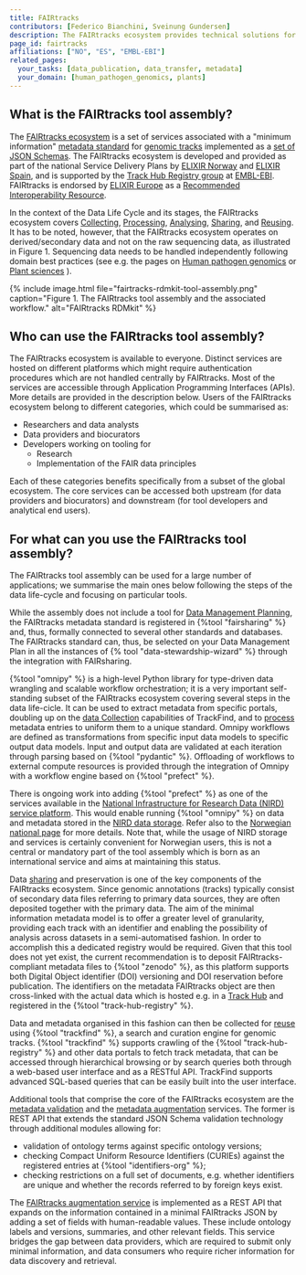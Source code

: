 ```yaml
---
title: FAIRtracks
contributors: [Federico Bianchini, Sveinung Gundersen]
description: The FAIRtracks ecosystem provides technical solutions for the FAIRification of genome browser track files
page_id: fairtracks
affiliations: ["NO", "ES", "EMBL-EBI"]
related_pages: 
  your_tasks: [data_publication, data_transfer, metadata]
  your_domain: [human_pathogen_genomics, plants]
---
```


## What is the FAIRtracks tool assembly?

The [FAIRtracks ecosystem](https://fairtracks.net/) is a set of services associated with a "minimum information"
[metadata standard](https://fairtracks.net/standards/#standards-01-fairtracks) for
[genomic tracks](https://fairtracks.net/tracks/#tracks-01-genomic-tracks)
implemented as a [set of JSON Schemas](https://github.com/fairtracks/fairtracks_standard/tree/master/json/schema).
The FAIRtracks ecosystem is developed and provided as part of the national Service Delivery Plans by
[ELIXIR Norway](https://elixir.no/) and [ELIXIR Spain](https://elixir-europe.org/about-us/who-we-are/nodes/spain),
and is supported by the [Track Hub Registry group](https://trackhubregistry.org/) at [EMBL-EBI](https://www.ebi.ac.uk/).
FAIRtracks is endorsed by [ELIXIR Europe](https://elixir-europe.org/) as a
[Recommended Interoperability Resource](https://elixir-europe.org/platforms/interoperability/rirs).

In the context of the Data Life Cycle and its stages, the FAIRtracks ecosystem covers [Collecting](collecting), [Processing](processing),
[Analysing](analysing), [Sharing](sharing), and [Reusing](reusing). It has to be noted, however, that the FAIRtracks ecosystem operates
on derived/secondary data and not on the raw sequencing data, as illustrated in Figure 1.
Sequencing data needs to be handled independently following domain best practices
(see e.g. the pages on [Human pathogen genomics](human_pathogen_genomics) or [Plant sciences](plant_sciences) ).

{% include image.html file="fairtracks-rdmkit-tool-assembly.png" caption="Figure 1. The FAIRtracks tool assembly and the associated workflow."
alt="FAIRtracks RDMkit" %}

## Who can use the FAIRtracks tool assembly?

The FAIRtracks ecosystem is available to everyone.
Distinct services are hosted on different platforms which might require authentication procedures which are not handled centrally by FAIRtracks.
Most of the services are accessible through Application Programming Interfaces (APIs). More details are provided in the description below.
Users of the FAIRtracks ecosystem belong to different categories, which could be summarised as:

- Researchers and data analysts
- Data providers and biocurators
- Developers working on tooling for
  - Research
  - Implementation of the FAIR data principles

Each of these categories benefits specifically from a subset of the global ecosystem.
The core services can be accessed both upstream (for data providers and biocurators) and downstream (for tool developers and analytical end users).

## For what can you use the FAIRtracks tool assembly?

The FAIRtracks tool assembly can be used for a large number of applications; we summarise the main ones below following the steps of the data life-cycle
and focusing on particular tools. 

While the assembly does not include a tool for [Data Management Planning](dmp),
the FAIRtracks metadata standard is registered in {%tool "fairsharing" %}
and, thus, formally connected to several other standards and databases.
The FAIRtracks standard can, thus, be selected on your Data Management Plan in all the instances of {% tool "data-stewardship-wizard" %} through
the integration with FAIRsharing. 

{%tool "omnipy" %} is a high-level Python library for type-driven data wrangling and scalable workflow orchestration;
it is a very important self-standing subset of the FAIRtracks ecosystem covering several steps in the data life-cicle.
It can be used to extract metadata from specific portals, doubling up on the [data Collection](collecting)
capabilities of TrackFind, and to [process](processing) metadata entries to uniform them to a unique standard.
Omnipy workflows are defined as transformations from specific input data models to specific output data models.
Input and output data are validated at each iteration through parsing based on {%tool "pydantic" %}.
Offloading of workflows to external compute resources is provided through the integration of Omnipy with a
workflow engine based on {%tool "prefect" %}.

There is ongoing work into adding {%tool "prefect" %} as one of the services available in the
[National Infrastructure for Research Data (NIRD) service platform](https://www.sigma2.no/nird-service-platform).
This would enable running {%tool "omnipy" %} on data and metadata stored in the [NIRD data storage](https://www.sigma2.no/data-storage).
Refer also to the [Norwegian national page](no_resources) for more details. Note that, while the usage of NIRD storage and services
is certainly convenient for Norwegian users, this is not a central or mandatory part of the tool assembly which is born as an international
service and aims at maintaining this status.

Data [sharing](sharing) and preservation is one of the key components of the FAIRtracks ecosystem.
Since genomic annotations (tracks) typically consist of secondary data files referring to primary data sources,
they are often deposited together with the primary data. The aim of the minimal information metadata model is to
offer a greater level of granularity, providing each track with an identifier and enabling the possibility of analysis across datasets
in a semi-automatised fashion. In order to accomplish this a dedicated registry would be required. Given that this tool does not yet exist,
the current recommendation is to deposit FAIRtracks-compliant metadata files to {%tool "zenodo" %},
as this platform supports both Digital Object identifier (DOI) versioning and DOI reservation before publication.
The identifiers on the metadata FAIRtracks object are then cross-linked with the actual data which is hosted
e.g. in a [Track Hub](https://genome.ucsc.edu/goldenPath/help/hgTrackHubHelp.html) and registered in
the {%tool "track-hub-registry" %}.

Data and metadata organised in this fashion can then be collected for [reuse](reusing) using {%tool "trackfind" %},
a search and curation engine for genomic tracks.
{%tool "trackfind" %} supports crawling of the {%tool "track-hub-registry" %} and other data portals to fetch track metadata,
that can be accessed through hierarchical browsing or by search queries both through a web-based user interface and as a RESTful API.
TrackFind supports advanced SQL-based queries that can be easily built into the user interface.

Additional tools that comprise the core of the FAIRtracks ecosystem are the
[metadata validation](https://fairtracks.net/services/?category=Core%20services&tags%5B0%5D=Metadata%20validation) and the
[metadata augmentation](https://fairtracks.net/services/?category=Core%20services&tags%5B0%5D=Metadata%20augmentation) services.
The former is REST API that extends the standard JSON Schema validation technology through additional modules allowing for:

* validation of ontology terms against specific ontology versions;
* checking Compact Uniform Resource Identifiers (CURIEs) against the registered entries at {%tool "identifiers-org" %};
* checking restrictions on a full set of documents, e.g. whether identifiers are unique and whether the records referred to by foreign keys exist.

The [FAIRtracks augmentation service](https://fairtracks.net/services/?category=Core%20services&tags%5B0%5D=Metadata%20augmentation)
is implemented as a REST API that expands on the information contained in a minimal FAIRtracks JSON by adding
a set of fields with human-readable values. These include ontology labels and versions, summaries, and other relevant fields.
This service bridges the gap between data providers, which are required to submit only minimal information, and data consumers
who require richer information for data discovery and retrieval.
